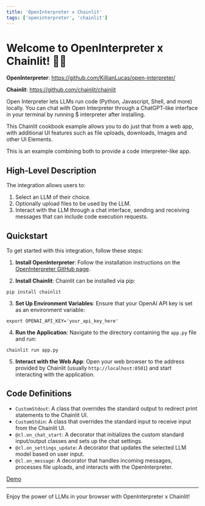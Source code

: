 ```yaml
---
title: 'OpenInterpreter x Chainlit'
tags: ['openinterpreter', 'chainlit']
---
```


# Welcome to OpenInterpreter x Chainlit! 🚀🤖

**OpenInterpreter**: https://github.com/KillianLucas/open-interpreter/

**Chainlit**: https://github.com/chainlit/chainlit

Open Interpreter lets LLMs run code (Python, Javascript, Shell, and more) locally. You can chat with Open Interpreter through a ChatGPT-like interface in your terminal by running $ interpreter after installing.


This Chainlit cookbook example allows you to do just that from a web app, with additional UI features such as file uploads, downloads, Images and other UI Elements.

This is an example combining both to provide a code interpreter-like app.

## High-Level Description

The integration allows users to:
1. Select an LLM of their choice.
2. Optionally upload files to be used by the LLM.
3. Interact with the LLM through a chat interface, sending and receiving messages that can include code execution requests.

## Quickstart

To get started with this integration, follow these steps:

1. **Install OpenInterpreter**: Follow the installation instructions on the [OpenInterpreter GitHub page](https://github.com/KillianLucas/open-interpreter/).

2. **Install Chainlit**: Chainlit can be installed via pip:
```shell
pip install chainlit
```

3. **Set Up Environment Variables**: Ensure that your OpenAI API key is set as an environment variable:
```shell
export OPENAI_API_KEY='your_api_key_here'
```

4. **Run the Application**: Navigate to the directory containing the `app.py` file and run:
```shell
chainlit run app.py
```

5. **Interact with the Web App**: Open your web browser to the address provided by Chainlit (usually `http://localhost:8501`) and start interacting with the application.

## Code Definitions

- `CustomStdout`: A class that overrides the standard output to redirect print statements to the Chainlit UI.
- `CustomStdin`: A class that overrides the standard input to receive input from the Chainlit UI.
- `@cl.on_chat_start`: A decorator that initializes the custom standard input/output classes and sets up the chat settings.
- `@cl.on_settings_update`: A decorator that updates the selected LLM model based on user input.
- `@cl.on_message`: A decorator that handles incoming messages, processes file uploads, and interacts with the OpenInterpreter.

[Demo](openinterpreter/openinterpreter-chainlit.mp4)

---

Enjoy the power of LLMs in your browser with OpenInterpreter x Chainlit!